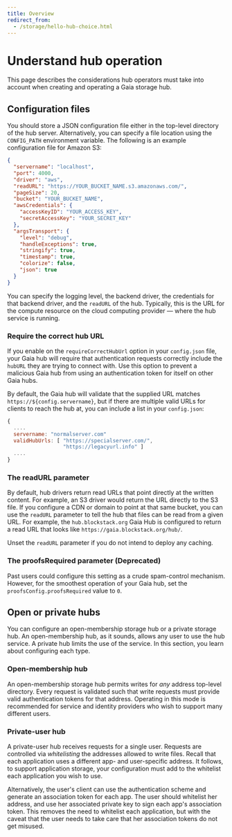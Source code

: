 ```yaml
---
title: Overview
redirect_from:
  - /storage/hello-hub-choice.html
---
```


# Understand hub operation

This page describes the considerations hub operators must take into account when creating and operating a Gaia storage hub.

## Configuration files

You should store a JSON configuration file either in the top-level directory of
the hub server. Alternatively, you can specify a file location using the
`CONFIG_PATH` environment variable. The following is an example configuration file for Amazon S3:

```json
{
  "servername": "localhost",
  "port": 4000,
  "driver": "aws",
  "readURL": "https://YOUR_BUCKET_NAME.s3.amazonaws.com/",
  "pageSize": 20,
  "bucket": "YOUR_BUCKET_NAME",
  "awsCredentials": {
    "accessKeyID": "YOUR_ACCESS_KEY",
    "secretAccessKey": "YOUR_SECRET_KEY"
  },
  "argsTransport": {
    "level": "debug",
    "handleExceptions": true,
    "stringify": true,
    "timestamp": true,
    "colorize": false,
    "json": true
  }
}
```

You can specify the logging level, the backend driver, the credentials
for that backend driver, and the `readURL` of the hub. Typically, this is the URL for the compute resource on the cloud computing provider &mdash; where the hub service is running.

### Require the correct hub URL

If you enable on the `requireCorrectHubUrl` option in your `config.json`
file, your Gaia hub will require that authentication requests
correctly include the `hubURL` they are trying to connect with. Use this option to prevent a malicious Gaia hub from using an authentication
token for itself on other Gaia hubs.

By default, the Gaia hub will validate that the supplied URL matches
`https://${config.servername}`, but if there are multiple valid URLs
for clients to reach the hub at, you can include a list in your `config.json`:

```jsx
{
  ....
  servername: "normalserver.com"
  validHubUrls: [ "https://specialserver.com/",
                  "https://legacyurl.info" ]
  ....
}
```

### The readURL parameter

By default, hub drivers return read URLs that point directly at the written content. For example, an S3 driver would return the URL directly to the S3 file. If you configure a CDN or domain to point at that same bucket, you can use the `readURL` parameter to tell the hub that files can be read from a given URL. For example, the `hub.blockstack.org` Gaia Hub is configured to return a read URL that looks like `https://gaia.blockstack.org/hub/`.

Unset the `readURL` parameter if you do not intend to deploy any caching.

### The proofsRequired parameter (Deprecated)

Past users could configure this setting as a crude spam-control mechanism.
However, for the smoothest operation of your Gaia hub, set the
`proofsConfig.proofsRequired` value to `0`.

## Open or private hubs

You can configure an open-membership storage hub or a private storage hub. An open-membership hub, as it sounds, allows any user to use the hub service. A private hub limits the use of the service. In this section, you learn about configuring each type.

### Open-membership hub

An open-membership storage hub permits writes for _any_ address top-level
directory. Every request is validated such that write requests must provide
valid authentication tokens for that address. Operating in this mode is
recommended for service and identity providers who wish to support many
different users.

### Private-user hub

A private-user hub receives requests for a single user. Requests are controlled
via _whitelisting_ the addresses allowed to write files. Recall that each application uses a different app- and user-specific address. It follows, to
support application storage, your configuration must add to the whitelist each application you wish to use.

Alternatively, the user's client can use the authentication scheme and generate
an association token for each app. The user should whitelist her address, and
use her associated private key to sign each app's association token. This
removes the need to whitelist each application, but with the caveat that the
user needs to take care that her association tokens do not get misused.
